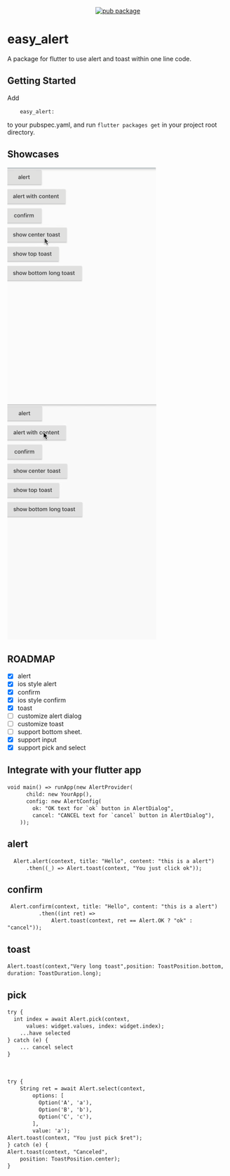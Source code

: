 
<p align="center">
    <a href="https://pub.dartlang.org/packages/easy_alert">
        <img src="https://img.shields.io/pub/v/easy_alert.svg" alt="pub package" />
    </a>
</p>

# easy_alert

A package for flutter to use alert and toast within one line code.

## Getting Started

Add 

```
    easy_alert:
```

to your pubspec.yaml, and run `flutter packages get` in your project root directory.


## Showcases

![](https://github.com/jzoom/images/raw/master/toast.gif)
![](https://github.com/jzoom/images/raw/master/alert.gif)


## ROADMAP

* [x] alert
* [x] ios style alert
* [x] confirm
* [x] ios style confirm
* [x] toast
* [ ] customize alert dialog
* [ ] customize toast
* [ ] support bottom sheet.
* [x] support input
* [x] support pick and select

##  Integrate with your flutter app

```
void main() => runApp(new AlertProvider(
      child: new YourApp(),
      config: new AlertConfig(
        ok: "OK text for `ok` button in AlertDialog", 
        cancel: "CANCEL text for `cancel` button in AlertDialog"),
    ));
```




## alert

```
  Alert.alert(context, title: "Hello", content: "this is a alert")
      .then((_) => Alert.toast(context, "You just click ok"));

```

## confirm

```
 Alert.confirm(context, title: "Hello", content: "this is a alert")
          .then((int ret) =>
              Alert.toast(context, ret == Alert.OK ? "ok" : "cancel"));
```

## toast

```
Alert.toast(context,"Very long toast",position: ToastPosition.bottom, duration: ToastDuration.long);
```


## pick

```
try {
  int index = await Alert.pick(context,
      values: widget.values, index: widget.index);
    ...have selected
} catch (e) {
    ... cancel select
}
```


```


try {
    String ret = await Alert.select(context,
        options: [
          Option('A', 'a'),
          Option('B', 'b'),
          Option('C', 'c'),
        ],
        value: 'a');
Alert.toast(context, "You just pick $ret");
} catch (e) {
Alert.toast(context, "Canceled",
    position: ToastPosition.center);
}
```
